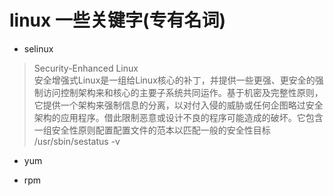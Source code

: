 # linux 一些关键字(专有名词)

* selinux
> Security-Enhanced Linux  
安全增强式Linux是一组给Linux核心的补丁，并提供一些更强、更安全的强制访问控制架构来和核心的主要子系统共同运作。基于机密及完整性原则，它提供一个架构来强制信息的分离，以对付入侵的威胁或任何企图略过安全架构的应用程序。借此限制恶意或设计不良的程序可能造成的破坏。它包含一组安全性原则配置配置文件的范本以匹配一般的安全性目标   
> /usr/sbin/sestatus -v

*  yum

* rpm 

